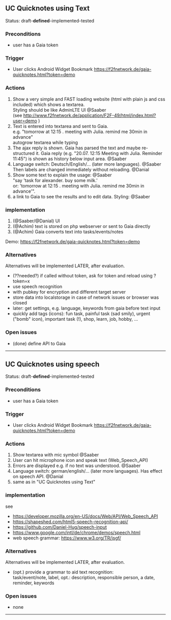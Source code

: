 
## **UC Quicknotes using Text**
Status: draft-**defined**\-implemented-tested
### **Preconditions**
- user has a Gaia token
### **Trigger**
- User clicks Android Widget Bookmark https://f2fnetwork.de/gaia-quicknotes.html?token=demo
### **Actions**
1.  Show a very simple and FAST loading website (html with plain js and css included) which shows a textarea.  
	Styling should be like AdminLTE UI  @Saaber  
	(see http://www.f2fnetwork.de/application/F2F-49/html/index.html?user=demo )
2.  Text is entered into textarea and sent to Gaia.  
	e.g. "tomorrow at 12:15 . meeting with Julia. remind me 30min in advance"  
	autogrow textarea while typing
3.  The ajax reply is shown. Gaia has parsed the text and maybe re-structured it. 
	Gaia reply (e.g. "20.07. 12:15 Meeting with Julia. Reminder 11:45") 
	is shown as history below input area. @Saaber  
4.  Language switch: Deutsch/English/... (later more languages).   @Saaber  
 	Then labels are changed immediately without reloading. @Danial
5.  Show some text to explain the usage:  @Saaber  
    "say 'task for alexander. buy some milk.'  
    or: 'tomorrow at 12:15 . meeting with Julia. remind me 30min in advance'".
6.  a link to Gaia to see the results and to edit data. Styling: @Saaber  

### **implementation**
1. (@Saaber/@Danial) UI 
2. (@Achim) text is stored on php webserver or sent to Gaia directly
3. (@Achim) Gaia converts text into tasks/events/notes

Demo: https://f2fnetwork.de/gaia-quicknotes.html?token=demo

### **Alternatives**
Alternatives will be implemented LATER, after evaluation.
- (??needed?) if called without token, ask for token and reload using ?token=x
- use speech recognition
- with pubkey for encryption and different target server
- store data into localstorage in case of network issues or browser was closed
- later: get settings, e.g. language, keywords from gaia before text input
- quickly add tags (icons): fun task, painful task (sad smily), urgent ("bomb" icon), important task (!), shop, learn, job, hobby, ...

### **Open issues**
- (done) define API to Gaia
---

## **UC Quicknotes using speech**
Status: draft-**defined**-implemented-tested
### **Preconditions**
- user has a Gaia token
### **Trigger**
- User clicks Android Widget Bookmark https://f2fnetwork.de/gaia-quicknotes.html?token=demo
### **Actions**
1. Show textarea with mic symbol @Saaber
2. User can hit microphone icon and speak text (Web_Speech_API)
3. Errors are displayed e.g. if no text was understood. @Saaber
4. Language switch: german/english/... (later more languages). Has effect on speech API. @Danial
5. same as in "UC Quicknotes using Text"

### **implementation**
see
- https://developer.mozilla.org/en-US/docs/Web/API/Web_Speech_API
- https://shapeshed.com/html5-speech-recognition-api/
- https://github.com/Daniel-Hug/speech-input
- https://www.google.com/intl/de/chrome/demos/speech.html
- web speech grammar: https://www.w3.org/TR/jsgf/

### **Alternatives**
Alternatives will be implemented LATER, after evaluation.

- (opt.) provide a grammar to aid text recognition:  
	task/event/note, label, opt.: description, responsible person, a date, reminder, keywords

### **Open issues**
- none
---
